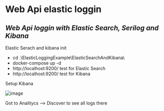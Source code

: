 # Web Api elastic loggin
## _Web Api loggin with Elastic Search, Serilog and Kibana_
 

Elastic Serach and kibana init
- cd .\ElasticLoggingExample\ElasticSearchAndKibana\
- docker-compose up -d
- http://localhost:9200/    test for Elastic Search
- http://localhost:9200/    test for Kibana

Setup Kibana

![image](https://user-images.githubusercontent.com/30263367/236397541-f73c9e2d-be82-4a28-b8bb-ba6187957126.png)


Got to Analitycs --> Discover to see all logs there
